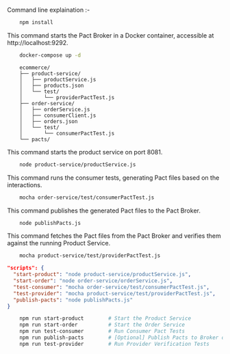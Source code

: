 Command line explaination :-

```bash
    npm install
```

This command starts the Pact Broker in a Docker container, accessible at http://localhost:9292.
```bash
    docker-compose up -d
```


```plaintext
    ecommerce/
    ├── product-service/
    │   ├── productService.js
    │   ├── products.json
    │   └── test/
    │       └── providerPactTest.js
    ├── order-service/
    │   ├── orderService.js
    │   ├── consumerClient.js
    │   ├── orders.json
    │   └── test/
    │       └── consumerPactTest.js
    └── pacts/
```

This command starts the product service on port 8081.
```bash
    node product-service/productService.js
```

This command runs the consumer tests, generating Pact files based on the interactions.
```bash
    mocha order-service/test/consumerPactTest.js
```

This command publishes the generated Pact files to the Pact Broker.
```bash
    node publishPacts.js
```

This command fetches the Pact files from the Pact Broker and verifies them against the running Product Service.
```bash
    mocha product-service/test/providerPactTest.js
```

```json
"scripts": {
  "start-product": "node product-service/productService.js",
  "start-order": "node order-service/orderService.js",
  "test-consumer": "mocha order-service/test/consumerPactTest.js",
  "test-provider": "mocha product-service/test/providerPactTest.js",
  "publish-pacts": "node publishPacts.js"
}
```

```bash
    npm run start-product        # Start the Product Service
    npm run start-order          # Start the Order Service
    npm run test-consumer        # Run Consumer Pact Tests
    npm run publish-pacts        # [Optional] Publish Pacts to Broker only if Broker server is running
    npm run test-provider        # Run Provider Verification Tests
```